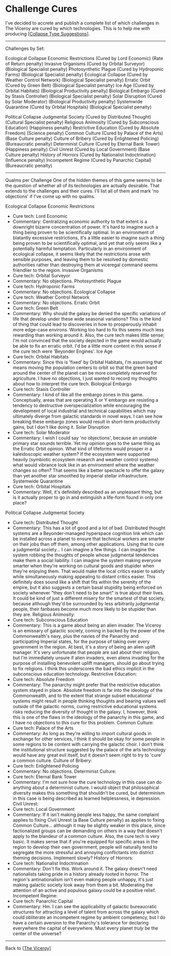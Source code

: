 # Challenge Cures

I've decided to accrete and publish a complete list of which challenges in The Viceroy are cured by which technologies.  This is to help me with producing [[Collapse Type Suggestions]].

---
Challenges by Set:

Ecological Collapse
Economic Restrictions (Cured by Lord Economic) (Rate of Return penalty)
Invasive Organisms (Cured by Orbital Surveyor) (Biological Specialist penalty)
Photosynthetic Plague (Cured by Hydroponic Farms) (Biological Specialist penalty)
Ecological Collapse (Cured by Weather Control Network) (Biological Specialist penalty)
Erratic Orbit (Cured by Green Belt) (Biological Specialist penalty)
Ice Age (Cured by Orbital Habitats)  (Biological Productivity penalty)
Biological Embargo (Cured by Stasis Controller)  (Biological Specialist penalty)
Solar Disruption (Cured by Solar Moderator)  (Biological Productivity penalty)
Systemwide Quarantine (Cured by Orbital Hospitals) (Biological Specialist penalty)

Political Collapse
Judgmental Society (Cured by Distributed Thought) (Cultural Specialist penalty)
Religious Animosity (Cured by Subconscious Education)  (Happiness penalty)
Restrictive Education (Cured by Absolute Freedom)  (Science penalty)
Common Culture  (Cured by Palace of the Arts)  (Base Culture penalty)
Culture of Bribery  (Cured by Enlightened Policing)  (Bureaucratic penalty)
Determinist Culture  (Cured by Eternal Bank Tower)  (Happiness penalty)
Civil Unrest  (Cured by Local Government)  (Base Culture penalty)
History of Horrors (Cured by Nationalist Indoctrination)  (Influence penalty)
Incompetent Regime  (Cured by Panarchic Capital)  (Bureaucratic penalty)

---
Qualms per Challenge
One of the hidden themes of this game seems to be the question of whether all of its technologies are actually desirable.  That extends to the challenges and their cures.  I'll list all of them and mark 'no objections' if I've come up with no qualms.

Ecological Collapse
Economic Restrictions
 * Cure tech:  Lord Economic
 * Commentary:  Centralizing economic authority to that extent is a downright bizarre concentration of power.  It's hard to imagine such a thing being proven to be scientifically optimal.  In an environment of blatantly excessive restrictions, it's a little easier to imagine such a thing being proven to be scientifically optimal, and yet that only seems like a potentially harmful temptation.  Particularly in an environment of ecological collapse, it seems likely that the restrictions arose with sensible purposes, and leaving them to be resolved by domestic authorities rather than destroying them at viceregal command seems friendlier to the region.
Invasive Organisms
 * Cure tech:  Orbital Surveyor
 * Commentary:  No objections.
Photosynthetic Plague
 * Cure tech:  Hydroponic Farms
 * Commentary:  No objections.
Ecological Collapse
 * Cure tech:  Weather Control Network
 * Commentary:  No objections.
Erratic Orbit
 * Cure tech:  Green Belt
 * Commentary:  Why should the galaxy be denied the specific variations of life that develop under these wide seasonal variations?  This is the kind of thing that could lead to discoveries in how to prosperously inhabit more edge-case environs.  Working too hard to fix this seems much less rewarding than working around it.  Also, the cure tech makes little sense; I'm not convinced that the society depicted in the game would actually be able to fix an erratic orbit.  I'd be a little more content in this sense if the cure tech were 'Beyonder Engines'.
Ice Age
 * Cure tech:  Orbital Habitats
 * Commentary:  Since this is 'fixed' by Orbital Habitats, I'm assuming that means moving the population centers to orbit so that the green band around the center of the planet can be more completely reserved for agriculture.  I have no objections, I just wanted to record my thoughts about how to interpret the cure tech.
Biological Embargo
 * Cure tech:  Stasis Controller
 * Commentary: I kind of like all the embargo zones in this game.  Conceptually, areas that are operating X or Y embargo are resisting a tendency to destructive overspecialization while encouraging the development of local industrial and technical capabilities which may ultimately diverge from galactic standards in novel ways.  I can see how breaking these embargo zones would result in short-term productivity gains, but I don't like doing it.
Solar Disruption
 * Cure tech:  Solar Moderator
 * Commentary: I wish I could say 'no objections', because an unstable primary star sounds terrible.  Yet my opinion goes to the same thing as the Erratic Orbit opinion.  What kind of lifeforms would prosper in a kaleidoscopic weather system?  If the ecosystem were supported heavily (symbiotic ecosystem research and weather control systems) what would vibrance look like in an environment where the weather changes so often?  That seems like a better spectacle to offer the galaxy than yet another star smoothed by imperial stellar infrastructure.
Systemwide Quarantine
 * Cure tech:  Orbital Hospitals
 * Commentary: Well, it's definitely described as an unpleasant thing, but is it actually proper to go in and extinguish a life-form found in only one place?

Political Collapse
Judgmental Society
 * Cure tech:  Distributed Thought
 * Commentary:  This has a lot of good and a lot of bad.  Distributed thought systems are a Beyonder-managed hyperspace cognition link which can be installed across a planet to ensure that technical workers are smarter on their jobs than off them, among other applications.  Using that to cure a judgmental society...  I can imagine a few things.  I can imagine the system robbing the thoughts of people whose judgmental tendencies make them a social liability.  I can imagine the system making everyone smarter when they're working on cultural goods and stupider when they're enjoying them.  That would make the local critics easier to satisfy while simultaneously making appealing to distant critics easier.  This definitely does sound like a shift that fits within the serenity of the empire, but it also suggests a certain basal stupidity being enforced on society whenever "they don't need to be smart" is true about their lives.  It could be kind of just a different misery for the smartest of that society, because although they'd be surrounded by less arbitrarily judgmental people, their fanbases become much more likely to be stupider than they are.
Religious Animosity:
 * Cure tech:  Subconscious Education
 * Commentary:  This is a game about being an alien invader.  The Viceroy is an emissary of galactic society, coming in backed by the power of the Commonwealth's navy, plus the navies of the Panarchy and participating Imperial states, for the purpose of taking over every government in the region.  At best, it's a story of being an alien uplift manager.  It's very unfortunate that people are sad about their religion, but I'm immediately unsure if alien invaders, even aliens invading for the purpose of installing benevolent uplift managers, should go about trying to fix religions.  I think this underscores the bad ethics implicit in the subconscious education technology.
Restrictive Education:
 * Cure tech:  Absolute Freedom
 * Commentary:  The panarchy might prefer that the restrictive education system stayed in place.  Absolute freedom is far into the ideology of the Commonwealth, and to the extent that strange subset educational systems might result in people thinking thoughts and bearing values well outside of the galactic norms, curing restrictive educational systems risks reducing the diversity of thought in the galaxy.  I, however, think this is one of the flaws in the ideology of the panarchy in this game, and I have no objections to this cure for this problem.
Common Culture:
 * Cure tech:  Palace of the Arts
 * Commentary:  As long as they're willing to import cultural goods in exchange for other services, I think it should be okay for some people in some regions to be content with carrying the galactic choir.  I don't think the institutional structure suggested by the palace of the arts technology would have any great evil itself, but it doesn't seem right to try to 'cure' a common culture.
Culture of Bribery:
 * Cure tech:  Enlightened Policing
 * Commentary:  No objections.
Determinist Culture:
 * Cure tech:  Eternal Bank Tower
 * Commentary:  I'm not sure how the cure technology in this case can do anything about a determinist culture.  I would object that philosophical diversity makes this something that shouldn't be cured, but determinism in this case is being described as learned helplessness, ie depression.
Civil Unrest:
 * Cure tech:  Local Government
 * Commentary:  If it isn't making people less happy, the same complaint applies to fixing Civil Unrest (a Base Culture penalty) as applies to fixing Common Culture... although it may be slightly weaker in this place, since factionalized groups can be demanding on others in a way that doesn't apply to the blandeur of a common culture.  Also, the cure tech is very basic.  It makes sense that if you're equipped for specific areas in the region to develop their own government, people will naturally tend to segregate the more stressful and annoying conflictants into district theming decisions.  Implement slowly?
History of Horrors:
 * Cure tech:  Nationalist Indoctrination
 * Commentary:  Don't fix this.  Work around it.  The galaxy doesn't need nationalists taking pride in a history already rooted in horror.  The region's antinationalism isn't even making people unhappy, it's just making galactic society look away from them a bit.  Moderating the attention of an active and populous galaxy could be a positive relief.
Incompetent Regime:
 * Cure tech:  Panarchic Capital
 * Commentary:  Hm.  I can see the applicability of galactic bureaucratic structures for attracting a level of talent from across the galaxy which could obliterate an incompetent regime by ambient competency, but I do have a certain aversion to the Panarchy's tolerance for declaring everywhere the capital of everywhere.  Must every planet *truly* be the center of the universe?

---
Back to [[The Viceroy]]

[//begin]: # "Autogenerated link references for markdown compatibility"
[Collapse Type Suggestions]: collapse-type-suggestions "Collapse Type Suggestions"
[The Viceroy]: The-Viceroy "The-Viceroy"
[//end]: # "Autogenerated link references"